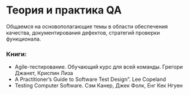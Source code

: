 # Теория и практика QA

Общаемся на основополагающие темы в области обеспечения качества, документирования дефектов, стратегий проверки функционала.

### Книги:

- Agile-тестирование. Обучающий курс для всей команды. Грегори Джанет, Криспин Лиза
- A Practitioner’s Guide to Software Test Design”. Lee Copeland
- Testing Computer Software. Сэм Канер, Джек Фолк, Енг Кек Нгуен
